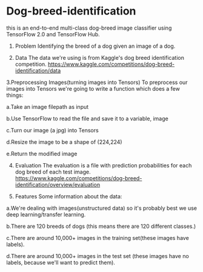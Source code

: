 # Dog-breed-identification
this is an end-to-end multi-class dog-breed image classifier using TensorFlow 2.0 and TensorFlow Hub.

1. Problem
Identifying the breed of a dog given an image of a dog.

2. Data
The data we're using is from Kaggle's dog breed identification competition.
https://www.kaggle.com/competitions/dog-breed-identification/data

3.Preprocessing Images(turning images into Tensors)
To preprocess our images into Tensors we're going to write a function which does a few things:

a.Take an image filepath as input

b.Use TensorFlow to read the file and save it to a variable, image

c.Turn our image (a jpg) into Tensors

d.Resize the image to be a shape of (224,224)

e.Return the modified image


4. Evaluation
The evaluation is a file with prediction probabilities for each dog breed of each test image.
https://www.kaggle.com/competitions/dog-breed-identification/overview/evaluation


5. Features
Some information about the data:

a.We're dealing with images(unstructured data) so it's probably best we use deep learning/transfer learning.

b.There are 120 breeds of dogs (this means there are 120 different classes.)

c.There are around 10,000+ images in the training set(these images have labels).

d.There are around 10,000+ images in the test set (these images have no labels, because we'll want to predict them).


